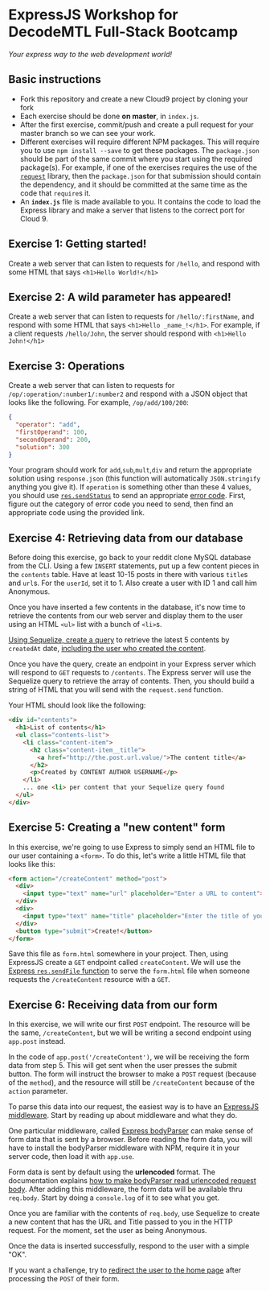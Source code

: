 # ExpressJS Workshop for DecodeMTL Full-Stack Bootcamp
*Your express way to the web development world!*

## Basic instructions
* Fork this repository and create a new Cloud9 project by cloning your fork
* Each exercise should be done **on master**, in `index.js`.
* After the first exercise, commit/push and create a pull request for your master branch so we can see your work.
* Different exercises will require different NPM packages. This will require you to use `npm install --save` to get these packages. The `package.json` should be part of the same commit where you start using the required package(s). For example, if one of the exercises requires the use of the [`request`](https://github.com/request/request) library, then the `package.json` for that submission should contain the dependency, and it should be committed at the same time as the code that `require`s it.
* An **`index.js`** file is made available to you. It contains the code to load the Express library and make a server that listens to the correct port for Cloud 9.

## Exercise 1: Getting started!
Create a web server that can listen to requests for `/hello`, and respond with some HTML that says `<h1>Hello World!</h1>`

## Exercise 2: A wild parameter has appeared!
Create a web server that can listen to requests for `/hello/:firstName`, and respond with some HTML that says `<h1>Hello _name_!</h1>`. For example, if a client requests `/hello/John`, the server should respond with `<h1>Hello John!</h1>`

## Exercise 3: Operations
Create a web server that can listen to requests for `/op/:operation/:number1/:number2` and respond with a JSON object that looks like the following. For example, `/op/add/100/200`:
```json
{
  "operator": "add",
  "firstOperand": 100,
  "secondOperand": 200,
  "solution": 300
}
```
Your program should work for `add`,`sub`,`mult`,`div` and return the appropriate solution using `response.json` (this function will automatically `JSON.stringify` anything you give it). If `operation` is something other than these 4 values, you should use [`res.sendStatus`](http://expressjs.com/4x/api.html#res.sendStatus) to send an appropriate [error code](http://www.w3.org/Protocols/rfc2616/rfc2616-sec10.html). First, figure out the category of error code you need to send, then find an appropriate code using the provided link.

## Exercise 4: Retrieving data from our database
Before doing this exercise, go back to your reddit clone MySQL database from the CLI. Using a few `INSERT` statements, put up a few content pieces in the `contents` table. Have at least 10-15 posts in there with various `title`s and `url`s. For the `userId`, set it to 1. Also create a user with ID 1 and call him Anonymous.

Once you have inserted a few contents in the database, it's now time to retrieve the contents from our web server and display them to the user using an HTML `<ul>` list with a bunch of `<li>`s.

[Using Sequelize, create a query](http://docs.sequelizejs.com/en/latest/docs/querying/) to retrieve the latest 5 contents by `createdAt` date, [including the user who created the content](http://docs.sequelizejs.com/en/latest/docs/querying/#relations-associations).

Once you have the query, create an endpoint in your Express server which will respond to `GET` requests to `/contents`. The Express server will use the Sequelize query to retrieve the array of contents. Then, you should build a string of HTML that you will send with the `request.send` function.

Your HTML should look like the following:

```html
<div id="contents">
  <h1>List of contents</h1>
  <ul class="contents-list">
    <li class="content-item">
      <h2 class="content-item__title">
        <a href="http://the.post.url.value/">The content title</a>
      </h2>
      <p>Created by CONTENT AUTHOR USERNAME</p>
    </li>
    ... one <li> per content that your Sequelize query found
  </ul>
</div>
```

## Exercise 5: Creating a "new content" form
In this exercise, we're going to use Express to simply send an HTML file to our user containing a `<form>`. To do this, let's write a little HTML file that looks like this:

```html
<form action="/createContent" method="post">
  <div>
    <input type="text" name="url" placeholder="Enter a URL to content">
  </div>
  <div>
    <input type="text" name="title" placeholder="Enter the title of your content">
  </div>
  <button type="submit">Create!</button>
</form>
```

Save this file as `form.html` somewhere in your project. Then, using ExpressJS create a `GET` endpoint called `createContent`. We will use the [Express `res.sendFile` function](http://expressjs.com/en/api.html#res.sendFile) to serve the `form.html` file when someone requests the `/createContent` resource with a `GET`.

## Exercise 6: Receiving data from our form
In this exercise, we will write our first `POST` endpoint. The resource will be the same, `/createContent`, but we will be writing a second endpoint using `app.post` instead.

In the code of `app.post('/createContent')`, we will be receiving the form data from step 5. This will get sent when the user presses the submit button. The form will instruct the browser to make a `POST` request (because of the `method`), and the resource will still be `/createContent` because of the `action` parameter.

To parse this data into our request, the easiest way is to have an [ExpressJS middleware](http://expressjs.com/en/guide/using-middleware.html). Start by reading up about middleware and what they do.

One particular middleware, called [Express bodyParser](https://github.com/expressjs/body-parser) can make sense of form data that is sent by a browser. Before reading the form data, you will have to install the bodyParser middleware with NPM, require it in your server code, then load it with `app.use`.

Form data is sent by default using the **urlencoded** format. The documentation explains [how to make bodyParser read urlencoded request body](https://github.com/expressjs/body-parser#bodyparserurlencodedoptions). After adding this middleware, the form data will be available thru `req.body`. Start by doing a `console.log` of it to see what you get.

Once you are familiar with the contents of `req.body`, use Sequelize to create a new content that has the URL and Title passed to you in the HTTP request. For the moment, set the user as being Anonymous.

Once the data is inserted successfully, respond to the user with a simple "OK".

If you want a challenge, try to [redirect the user to the home page](http://expressjs.com/en/api.html#res.redirect) after processing the `POST` of their form.
